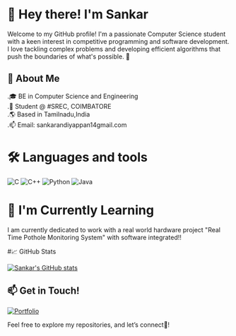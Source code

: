 # 👋 Hey there! I'm Sankar
Welcome to my GitHub profile! I'm a passionate Computer Science student with a keen interest in competitive programming and software development. I love tackling complex problems and developing efficient algorithms that push the boundaries of what's possible. 🌟

## 🚀 About Me
.🎓 BE in Computer Science and Engineering            
.💼 Student @ #SREC, COIMBATORE                               
.🌎 Based in Tamilnadu,India                                                                                               
.📫 Email: sankarandiyappan14gmail.com      

# 🛠️ Languages and tools                                                                                                                                                                       
![C](https://img.shields.io/badge/-C-00599C?style=flat-square&logo=c&logoColor=ffffff)
![C++](https://img.shields.io/badge/-C++-00599C?style=flat-square&logo=cplusplus&logoColor=ffffff)
![Python](https://img.shields.io/badge/-Python-3776AB?style=flat-square&logo=python&logoColor=ffffff)
![Java](https://img.shields.io/badge/-Java-E34F26?style=flat-square&logo=java&logoColor=ffffff)

# 🌱 I'm Currently Learning
I am currently dedicated to work with a real world hardware project "Real Time Pothole Monitoring System" with software integrated!!

#📈 GitHub Stats

[![Sankar's GitHub stats](https://github-readme-stats.vercel.app/api?username=SANKAR142005&show_icons=true&theme=tokyonight)](https://github.com/SANKAR142005/github-readme-stats&show_icons=true)                                                                                                                                                                          

## 📫 Get in Touch!                                                                                                                                                               

[![Portfolio](https://img.shields.io/badge/Portfolio-0077B5?style=flat-square&logo=link&logoColor=ffffff)](https://sankar-portfolio.dorik.io/)


Feel free to explore my repositories, and let’s connect🤝!
                                                                                
